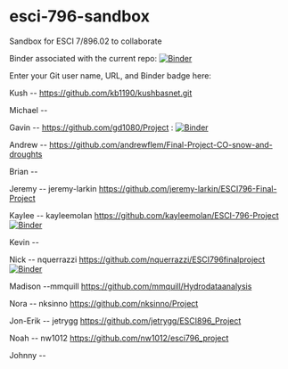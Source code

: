 # esci-796-sandbox
Sandbox for ESCI 7/896.02 to collaborate

Binder associated with the current repo: [![Binder](https://mybinder.org/badge_logo.svg)](https://mybinder.org/v2/gh/alightbody/esci-796-sandbox/HEAD)

Enter your Git user name, URL, and Binder badge here:

Kush -- https://github.com/kb1190/kushbasnet.git

Michael -- 

Gavin -- https://github.com/gd1080/Project : [![Binder](https://mybinder.org/badge_logo.svg)](https://mybinder.org/v2/gh/gd1080/Project/HEAD)

Andrew -- https://github.com/andrewflem/Final-Project-CO-snow-and-droughts

Brian -- 

Jeremy -- jeremy-larkin  https://github.com/jeremy-larkin/ESCI796-Final-Project

Kaylee -- kayleemolan https://github.com/kayleemolan/ESCI-796-Project
[![Binder](https://mybinder.org/badge_logo.svg)](https://mybinder.org/v2/gh/kayleemolan/ESCI-796-Project/HEAD)

Kevin -- 

Nick -- nquerrazzi https://github.com/nquerrazzi/ESCI796finalproject  [![Binder](https://mybinder.org/badge_logo.svg)](https://mybinder.org/v2/gh/nquerrazzi/ESCI796finalproject/HEAD)

Madison --mmquill https://github.com/mmquill/Hydrodataanalysis

Nora -- nksinno https://github.com/nksinno/Project

Jon-Erik -- jetrygg https://github.com/jetrygg/ESCI896_Project

Noah -- nw1012 https://github.com/nw1012/esci796_project

Johnny -- 
